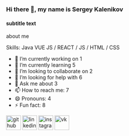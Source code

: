 ### Hi there 👋, my name is Sergey Kalenikov
#### subtitle text
about me

Skills: Java VUE JS / REACT / JS / HTML / CSS

- 🔭 I’m currently working on 1 
- 🌱 I’m currently learning 5 
- 👯 I’m looking to collaborate on 2 
- 🤔 I’m looking for help with 6 
- 💬 Ask me about 3 
- 📫 How to reach me: 7 
- 😄 Pronouns: 4 
- ⚡ Fun fact: 8 


[<img src='https://cdn.jsdelivr.net/npm/simple-icons@3.0.1/icons/github.svg' alt='github' height='40'>](https://github.com/kalenikov)  [<img src='https://cdn.jsdelivr.net/npm/simple-icons@3.0.1/icons/linkedin.svg' alt='linkedin' height='40'>](https://www.linkedin.com/in/kalenikov/)  [<img src='https://cdn.jsdelivr.net/npm/simple-icons@3.0.1/icons/instagram.svg' alt='instagram' height='40'>](https://www.instagram.com/sergey.kalenikov/)  [<img src='https://cdn.jsdelivr.net/npm/simple-icons@3.0.1/icons/vk.svg' alt='vk' height='40'>](sergey_kalenikov)  
